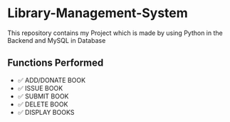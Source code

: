 # Library-Management-System
This repository contains my Project which is made by using Python in the Backend and MySQL in Database

## Functions Performed
 - ✅ ADD/DONATE BOOK
 - ✅ ISSUE BOOK
 - ✅ SUBMIT BOOK
 - ✅ DELETE BOOK
 - ✅ DISPLAY BOOKS
